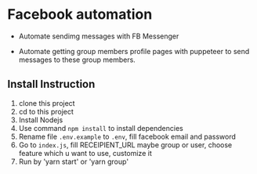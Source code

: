 # Facebook automation

- Automate sendimg messages with FB Messenger

- Automate getting group members profile pages with puppeteer to send messages to these group members.

## Install Instruction

1. clone this project
2. cd to this project
3. Install Nodejs
4. Use command `npm install` to install dependencies
5. Rename file `.env.example` to `.env`, fill facebook email and password
6. Go to `index.js`, fill RECEIPIENT_URL maybe group or user, choose feature which u want to use, customize it
7. Run by 'yarn start' or 'yarn group'
